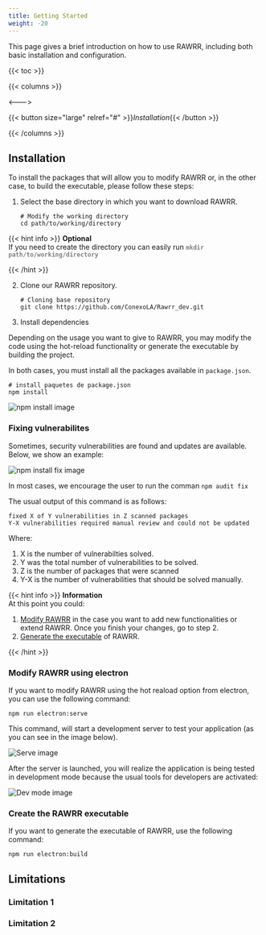 ```yaml
---
title: Getting Started
weight: -20
---
```


This page gives a brief introduction on how to use RAWRR, including both basic installation and configuration.

<!--more-->

{{< toc >}}

{{< columns >}}

<--->

{{< button size="large" relref="#" >}}<i class="arrow right">Installation</i>{{< /button >}}

{{< /columns >}}

## Installation

To install the packages that will allow you to modify RAWRR or, in the other case, to build the executable, please follow these steps:

1. Select the base directory in which you want to download RAWRR.
   
   ```Shell
   # Modify the working directory
   cd path/to/working/directory
   ```

{{< hint info >}}
**Optional**\
If you need to create the directory you can easily run <span style="color:grey">**`mkdir path/to/working/directory`**</span>

{{< /hint >}}

2. Clone our RAWRR repository.

   ```Shell
   # Cloning base repository
   git clone https://github.com/ConexoLA/Rawrr_dev.git
   ```

3. Install dependencies

Depending on the usage you want to give to RAWRR, you may modify the code using the hot-reload functionality or generate the executable by building the project. 

In both cases, you must install all the packages available in `package.json`.

   ```Shell
   # install paquetes de package.json
   npm install
   ```

![npm install image](/images/npm_install.png)

### Fixing vulnerabilites

Sometimes, security vulnerabilities are found and updates are available. Below, we show an example:

![npm install fix image](/images/npm_install_fix.png)

In most cases, we encourage the user to run the comman `npm audit fix`

The usual output of this command is as follows:

   ```Shell 
   fixed X of Y vulnerabilities in Z scanned packages
   Y-X vulnerabilities required manual review and could not be updated
   ``` 

Where:

1. X is the number of vulnerabilties solved.
2. Y was the total number of vulnerabilities to be solved.
3. Z is the number of packages that were scanned
4. Y-X is the number of vulnerabilities that should be solved manually.

{{< hint info >}}
**Information**\
At this point you could: 

1. [Modify RAWRR](#modify-rawrr-using-electron) in the case you want to add new functionalities or extend RAWRR. Once you finish your changes, go to step 2.
2. [Generate the executable](#create-the-rawrr-executable) of RAWRR.

{{< /hint >}}

### Modify RAWRR using electron

If you want to modify RAWRR using the hot reaload option from electron, you can use the following command:

```Shell
npm run electron:serve
```

This command, will start a development server to test your application (as you can see in the image below).

![Serve image](/images/serve.png)

After the server is launched, you will realize the application is being tested in development mode because the usual tools for developers are activated:

![Dev mode image](/images/dev_mode.JPG)

### Create the RAWRR executable

If you want to generate the executable of RAWRR, use the following command:

```Shell
npm run electron:build
```

## Limitations

### Limitation 1

### Limitation 2